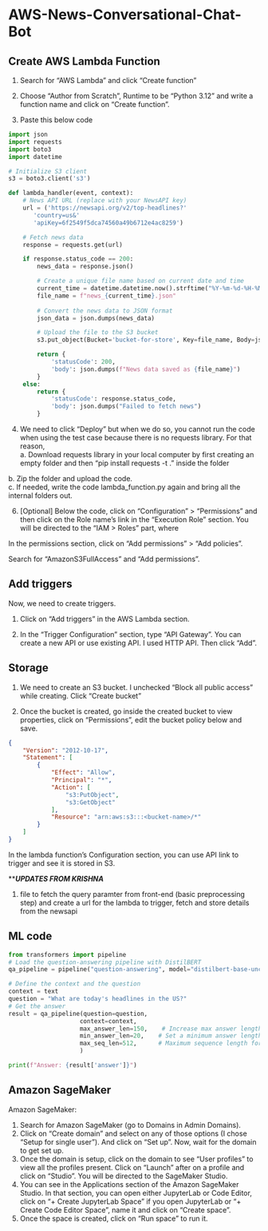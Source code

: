 # AWS-News-Conversational-Chat-Bot

## Create AWS Lambda Function 

1. Search for “AWS Lambda” and click “Create function” 

2. Choose “Author from Scratch”, Runtime to be “Python 3.12” and write a function name and click on “Create function”. 

3. Paste this below code 
```python
import json 
import requests 
import boto3 
import datetime 

# Initialize S3 client 
s3 = boto3.client('s3') 

def lambda_handler(event, context): 
    # News API URL (replace with your NewsAPI key) 
    url = ('https://newsapi.org/v2/top-headlines?' 
       'country=us&' 
       'apiKey=6f2549f5dca74560a49b6712e4ac8259') 

    # Fetch news data 
    response = requests.get(url) 

    if response.status_code == 200: 
        news_data = response.json()          

        # Create a unique file name based on current date and time 
        current_time = datetime.datetime.now().strftime("%Y-%m-%d-%H-%M-%S") 
        file_name = f"news_{current_time}.json" 
         
        # Convert the news data to JSON format 
        json_data = json.dumps(news_data) 

        # Upload the file to the S3 bucket 
        s3.put_object(Bucket='bucket-for-store', Key=file_name, Body=json_data) 

        return { 
            'statusCode': 200, 
            'body': json.dumps(f"News data saved as {file_name}") 
        } 
    else: 
        return { 
            'statusCode': response.status_code, 
            'body': json.dumps("Failed to fetch news") 
        } 
```
4. We need to click “Deploy” but when we do so, you cannot run the code when using the test case because there is no requests library. For that reason,  
a. Download requests library in your local computer by first creating an empty folder and then “pip install requests -t .” inside the folder

b. Zip the folder and upload the code.  
c. If needed, write the code lambda_function.py again and bring all the internal folders out. 

6. [Optional] Below the code, click on “Configuration” > “Permissions” and then click on the Role name’s link in the “Execution Role” section. You will be directed to the “IAM > Roles” part, where  

In the permissions section, click on “Add permissions” > “Add policies”. 

Search for “AmazonS3FullAccess” and “Add permissions”. 

## Add triggers 

Now, we need to create triggers.  

1. Click on “Add triggers” in the AWS Lambda section. 

2. In the “Trigger Configuration” section, type “API Gateway”. You can create a new API or use existing API. I used HTTP API. Then click “Add”. 

## Storage  

1. We need to create an S3 bucket. I unchecked “Block all public access” while creating. Click “Create bucket” 

2. Once the bucket is created, go inside the created bucket to view properties, click on “Permissions”, edit the bucket policy below and save. 

```json
{ 
    "Version": "2012-10-17", 
    "Statement": [ 
        { 
            "Effect": "Allow", 
            "Principal": "*", 
            "Action": [ 
                "s3:PutObject", 
                "s3:GetObject" 
            ], 
            "Resource": "arn:aws:s3:::<bucket-name>/*" 
        } 
    ]
} 
```
In the lambda function’s Configuration section, you can use API link to trigger and see it is stored in S3. 




*****UPDATES FROM KRISHNA***

1. file to fetch the query paramter from front-end (basic preprocessing step) and create a url for the lambda to trigger, fetch and store details from the newsapi


## ML code
```python
from transformers import pipeline  
# Load the question-answering pipeline with DistilBERT  
qa_pipeline = pipeline("question-answering", model="distilbert-base-uncased-distilled-squad")  

# Define the context and the question  
context = text  
question = "What are today's headlines in the US?"  
# Get the answer  
result = qa_pipeline(question=question,   
                    context=context,       
                    max_answer_len=150,    # Increase max answer length  
                    min_answer_len=20,    # Set a minimum answer length  
                    max_seq_len=512,      # Maximum sequence length for processing (default is 384))  
                    )  

print(f"Answer: {result['answer']}") 
```

## Amazon SageMaker 
Amazon SageMaker: 
1. Search for Amazon SageMaker (go to Domains in Admin Domains).
2. Click on “Create domain” and select on any of those options (I chose “Setup for single user”). And click on “Set up”. Now, wait for the domain to get set up. 
3. Once the domain is setup, click on the domain to see “User profiles” to view all the profiles present. Click on “Launch” after on a profile and click on “Studio”. You will be directed to the SageMaker Studio. 
4. You can see in the Applications section of the Amazon SageMaker Studio. In that section, you can open either JupyterLab or Code Editor, click on “+ Create JupyterLab Space” if you open JupyterLab or “+ Create Code Editor Space”, name it and click on “Create space”. 
5. Once the space is created, click on “Run space” to run it. 
